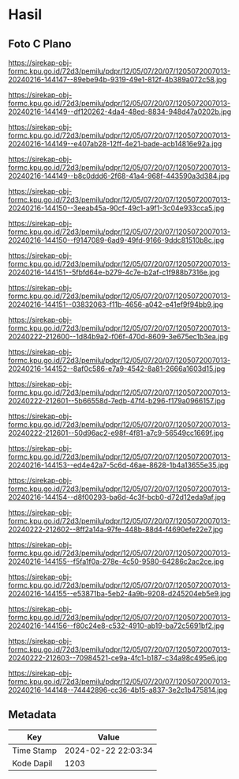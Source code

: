 # Hasil

## Foto C Plano

https://sirekap-obj-formc.kpu.go.id/72d3/pemilu/pdpr/12/05/07/20/07/1205072007013-20240216-144147--89ebe94b-9319-49e1-812f-4b389a072c58.jpg

https://sirekap-obj-formc.kpu.go.id/72d3/pemilu/pdpr/12/05/07/20/07/1205072007013-20240216-144149--df120262-4da4-48ed-8834-948d47a0202b.jpg

https://sirekap-obj-formc.kpu.go.id/72d3/pemilu/pdpr/12/05/07/20/07/1205072007013-20240216-144149--e407ab28-12ff-4e21-bade-acb14816e92a.jpg

https://sirekap-obj-formc.kpu.go.id/72d3/pemilu/pdpr/12/05/07/20/07/1205072007013-20240216-144149--b8c0ddd6-2f68-41a4-968f-443590a3d384.jpg

https://sirekap-obj-formc.kpu.go.id/72d3/pemilu/pdpr/12/05/07/20/07/1205072007013-20240216-144150--3eeab45a-90cf-49c1-a9f1-3c04e933cca5.jpg

https://sirekap-obj-formc.kpu.go.id/72d3/pemilu/pdpr/12/05/07/20/07/1205072007013-20240216-144150--f9147089-6ad9-49fd-9166-9ddc81510b8c.jpg

https://sirekap-obj-formc.kpu.go.id/72d3/pemilu/pdpr/12/05/07/20/07/1205072007013-20240216-144151--5fbfd64e-b279-4c7e-b2af-c1f988b7316e.jpg

https://sirekap-obj-formc.kpu.go.id/72d3/pemilu/pdpr/12/05/07/20/07/1205072007013-20240216-144151--03832063-f11b-4656-a042-e41ef9f94bb9.jpg

https://sirekap-obj-formc.kpu.go.id/72d3/pemilu/pdpr/12/05/07/20/07/1205072007013-20240222-212600--1d84b9a2-f06f-470d-8609-3e675ec1b3ea.jpg

https://sirekap-obj-formc.kpu.go.id/72d3/pemilu/pdpr/12/05/07/20/07/1205072007013-20240216-144152--8af0c586-e7a9-4542-8a81-2666a1603d15.jpg

https://sirekap-obj-formc.kpu.go.id/72d3/pemilu/pdpr/12/05/07/20/07/1205072007013-20240222-212601--5b66558d-7edb-47f4-b296-f179a0966157.jpg

https://sirekap-obj-formc.kpu.go.id/72d3/pemilu/pdpr/12/05/07/20/07/1205072007013-20240222-212601--50d96ac2-e98f-4f81-a7c9-56549cc1669f.jpg

https://sirekap-obj-formc.kpu.go.id/72d3/pemilu/pdpr/12/05/07/20/07/1205072007013-20240216-144153--ed4e42a7-5c6d-46ae-8628-1b4a13655e35.jpg

https://sirekap-obj-formc.kpu.go.id/72d3/pemilu/pdpr/12/05/07/20/07/1205072007013-20240216-144154--d8f00293-ba6d-4c3f-bcb0-d72d12eda9af.jpg

https://sirekap-obj-formc.kpu.go.id/72d3/pemilu/pdpr/12/05/07/20/07/1205072007013-20240222-212602--8ff2a14a-97fe-448b-88d4-f4690efe22e7.jpg

https://sirekap-obj-formc.kpu.go.id/72d3/pemilu/pdpr/12/05/07/20/07/1205072007013-20240216-144155--f5fa1f0a-278e-4c50-9580-64286c2ac2ce.jpg

https://sirekap-obj-formc.kpu.go.id/72d3/pemilu/pdpr/12/05/07/20/07/1205072007013-20240216-144155--e53871ba-5eb2-4a9b-9208-d245204eb5e9.jpg

https://sirekap-obj-formc.kpu.go.id/72d3/pemilu/pdpr/12/05/07/20/07/1205072007013-20240216-144156--f80c24e8-c532-4910-ab19-ba72c5691bf2.jpg

https://sirekap-obj-formc.kpu.go.id/72d3/pemilu/pdpr/12/05/07/20/07/1205072007013-20240222-212603--70984521-ce9a-4fc1-b187-c34a98c495e6.jpg

https://sirekap-obj-formc.kpu.go.id/72d3/pemilu/pdpr/12/05/07/20/07/1205072007013-20240216-144148--74442896-cc36-4b15-a837-3e2c1b475814.jpg


## Metadata

| Key        | Value               |
| ---------- | ------------------- |
| Time Stamp | 2024-02-22 22:03:34 |
| Kode Dapil | 1203                |



